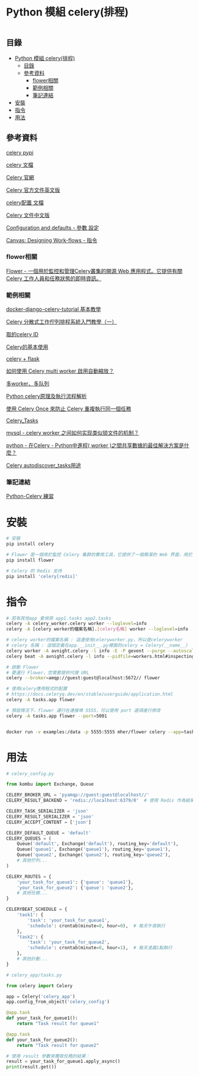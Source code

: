 # Python 模組 celery(排程)

```
```

## 目錄

- [Python 模組 celery(排程)](#python-模組-celery排程)
	- [目錄](#目錄)
	- [參考資料](#參考資料)
		- [flower相關](#flower相關)
		- [範例相關](#範例相關)
		- [筆記連結](#筆記連結)
- [安裝](#安裝)
- [指令](#指令)
- [用法](#用法)

## 參考資料

[celery pypi](https://pypi.org/project/celery/)

[celery 文檔](https://docs.celeryproject.org/en/stable/userguide/periodic-tasks.html)

[Celery 官網](http://www.celeryproject.org/)

[Celery 官方文件英文版](http://docs.celeryproject.org/en/latest/index.html)

[celery配置 文檔](https://docs.celeryproject.org/en/3.1/configuration.html)

[Celery 文件中文版](http://docs.jinkan.org/docs/celery/)

[Configuration and defaults - 參數 設定](https://docs.celeryq.dev/en/latest/userguide/configuration.html#configuration-and-defaults)

[Canvas: Designing Work-flows - 指令](https://docs.celeryq.dev/en/latest/userguide/canvas.html)

### flower相關

[Flower - 一個用於監控和管理Celery叢集的開源 Web 應用程式。它提供有關 Celery 工作人員和任務狀態的即時資訊。](https://flower.readthedocs.io/en/latest/)

### 範例相關

[docker-django-celery-tutorial 基本教學](https://github.com/twtrubiks/docker-django-celery-tutorial)

[Celery 分散式工作佇列排程系統入門教學（一）](https://officeguide.cc/celery-distributed-task-queue-getting-started-1/)

[取的celery ID](https://micewww.pp.rl.ac.uk/projects/maus/wiki/MAUSCelery)

[Celery的基本使用](https://www.796t.com/article.php?id=57131)

[celery + flask](https://github.com/a607ernie/flask-celery-demo)

[如何使用 Celery multi worker 啟用自動縮放？](https://stackoverflow.com/questions/46989636/how-to-enable-auto-scaling-with-celery-multi-workers)

[多worker、多队列](https://www.cnblogs.com/yangjian319/p/9097171.html)

[Python celery原理及執行流程解析](https://www.796t.com/article.php?id=23198)

[使用 Celery Once 來防止 Celery 重複執行同一個任務](https://www.796t.com/article.php?id=177399)

[Celery_Tasks](https://hackmd.io/@shaoeChen/BJkMPVRuX?type=view)

[mysql - celery worker 之间如何实现类似锁文件的机制？](https://www.coder.work/article/4558945)

[python - 在Celery - Python中進程( worker )之間共享數據的最佳解決方案是什麼？](https://www.coder.work/article/546114)

[Celery autodiscover_tasks用途](https://stackoverflow.com/questions/53726215/what-is-the-purpose-of-celerys-autodiscover-tasks-function)

### 筆記連結

[Python-Celery 練習](https://github.com/open222333/Python-Celery)

# 安裝

```bash
# 安裝
pip install celery

# Flower 是一個用於監控 Celery 集群的實用工具，它提供了一個簡潔的 Web 界面，用於實時監控 Celery worker、任務、和群集的狀態。
pip install flower

# Celery 的 Redis 支持
pip install 'celery[redis]'
```

# 指令

```bash
# 若有其他app 會偵測 app1.tasks app2.tasks
celery -A celery_worker.celery worker --loglevel=info
celery -A [celery worker的檔案名稱].[celery名稱] worker --loglevel=info

# celery worker的檔案名稱 : 這邊使用celeryworker.py，所以是celeryworker
# celery 名稱 : 這個定義在app.__init__.py裡面的celery = Celery(__name__)
celery worker -A avnight.celery -l info -E -P gevent --purge --autoscale=3,1
celery beat -A avnight.celery -l info --pidfile=workers.html#inspecting-workers

# 啟動 Flower
# 要運行 Flower，您需要提供代理 URL
celery --broker=amqp://guest:guest@localhost:5672// flower

# 使用celery應用程式的配置
# https://docs.celeryq.dev/en/stable/userguide/application.html
celery -A tasks.app flower

# 預設情況下，flower 運行在連接埠 5555，可以使用 port 選項進行修改
celery -A tasks.app flower --port=5001


docker run -v examples:/data -p 5555:5555 mher/flower celery --app=tasks.app flower
```

# 用法

```Python
# celery_config.py

from kombu import Exchange, Queue

CELERY_BROKER_URL = 'pyamqp://guest:guest@localhost//'
CELERY_RESULT_BACKEND = 'redis://localhost:6379/0'  # 使用 Redis 作為結果儲存

CELERY_TASK_SERIALIZER = 'json'
CELERY_RESULT_SERIALIZER = 'json'
CELERY_ACCEPT_CONTENT = ['json']

CELERY_DEFAULT_QUEUE = 'default'
CELERY_QUEUES = (
    Queue('default', Exchange('default'), routing_key='default'),
    Queue('queue1', Exchange('queue1'), routing_key='queue1'),
    Queue('queue2', Exchange('queue2'), routing_key='queue2'),
    # 其他佇列...
)

CELERY_ROUTES = {
    'your_task_for_queue1': {'queue': 'queue1'},
    'your_task_for_queue2': {'queue': 'queue2'},
    # 其他任務...
}

CELERYBEAT_SCHEDULE = {
    'task1': {
        'task': 'your_task_for_queue1',
        'schedule': crontab(minute=0, hour=0),  # 每天午夜執行
    },
    'task2': {
        'task': 'your_task_for_queue2',
        'schedule': crontab(minute=0, hour=1),  # 每天凌晨1點執行
    },
    # 其他計劃...
}
```

```Python
# celery_app/tasks.py

from celery import Celery

app = Celery('celery_app')
app.config_from_object('celery_config')

@app.task
def your_task_for_queue1():
    return "Task result for queue1"

@app.task
def your_task_for_queue2():
    return "Task result for queue2"

# 使用 result 參數來獲取任務的結果：
result = your_task_for_queue1.apply_async()
print(result.get())
```
